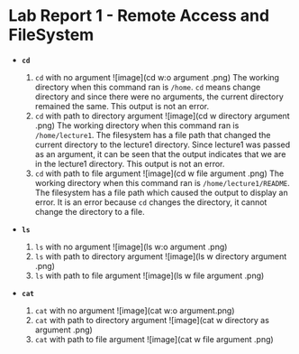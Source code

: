 # Lab Report 1 - Remote Access and FileSystem 

* **`cd`**
  1. `cd` with no argument
     ![image](cd w:o argument .png)
     The working directory when this command ran is `/home`. `cd` means change directory and since there were no arguments, the current directory remained the same. This output is not an error.
  3. `cd` with path to directory argument
     ![image](cd w directory argument .png)
     The working directory when this command ran is `/home/lecture1`. The filesystem has a file path that changed the current directory to the lecture1 directory. Since lecture1 was passed as an argument, it can be seen that the output indicates that we are in the lecture1 directory. This output is not an error. 
  5. `cd` with path to file argument
      ![image](cd w file argument .png)
     The working directory when this command ran is `/home/lecture1/README`. The filesystem has a file path which caused the output to display an error. It is an error because `cd` changes the directory, it cannot change the directory to a file. 
     
  
* **`ls`**
  1. `ls` with no argument
     ![image](ls w:o argument .png)
  2. `ls` with path to directory argument
     ![image](ls w directory argument .png)
  3. `ls` with path to file argument
     ![image](ls w file argument .png)

  
* **`cat`**
  1. `cat` with no argument
     ![image](cat w:o argument.png)
  2. `cat` with path to directory argument
     ![image](cat w directory as argument .png)
  3. `cat` with path to file argument
     ![image](cat w file argument .png)
     
